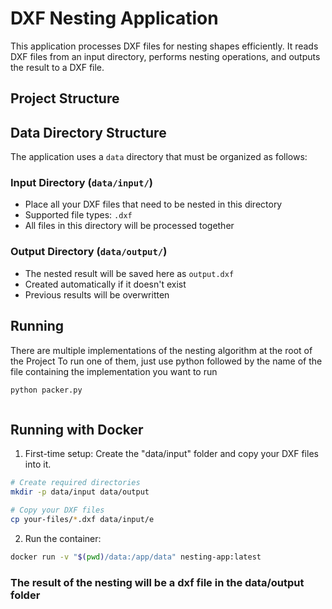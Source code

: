 # DXF Nesting Application

This application processes DXF files for nesting shapes efficiently. It reads DXF files from an input directory, performs nesting operations, and outputs the result to a DXF file.

## Project Structure

## Data Directory Structure

The application uses a `data` directory that must be organized as follows:

### Input Directory (`data/input/`)

- Place all your DXF files that need to be nested in this directory
- Supported file types: `.dxf`
- All files in this directory will be processed together

### Output Directory (`data/output/`)

- The nested result will be saved here as `output.dxf`
- Created automatically if it doesn't exist
- Previous results will be overwritten

## Running

There are multiple implementations of the nesting algorithm at the root of the Project
To run one of them, just use python followed by the name of the file containing the implementation you want to run

```bash
python packer.py
```

```

```

## Running with Docker

1. First-time setup:
   Create the "data/input" folder and copy your DXF files into it.

```bash
# Create required directories
mkdir -p data/input data/output

# Copy your DXF files
cp your-files/*.dxf data/input/e
```

2. Run the container:

```bash
docker run -v "$(pwd)/data:/app/data" nesting-app:latest
```

### The result of the nesting will be a dxf file in the data/output folder
